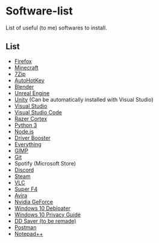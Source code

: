 # Software-list
List of useful (to me) softwares to install.

## List

- [Firefox](https://www.mozilla.org/)
- [Minecraft](https://www.minecraft.net)
- [7Zip](https://www.7-zip.org/)
- [AutoHotKey](https://www.autohotkey.com/)
- [Blender](https://www.blender.org/)
- [Unreal Engine](https://www.unrealengine.com/)
- [Unity](https://unity.com/) (Can be automatically installed with Visual Studio)
- [Visual Studio](https://visualstudio.microsoft.com/)
- [Visual Studio Code](https://code.visualstudio.com/)
- [Razer Cortex](https://www.razer.com/cortex)
- [Python 3](https://www.python.org/)
- [Node.js](https://nodejs.org/en/)
- [Driver Booster](https://www.iobit.com/en/driver-booster.php)
- [Everything](https://www.voidtools.com/)
- [GIMP](https://www.gimp.org/)
- [Git](https://git-scm.com/downloads)
- Spotify (Microsoft Store)
- [Discord](https://discord.com/)
- [Steam](https://store.steampowered.com/)
- [VLC](https://www.videolan.org/vlc/)
- [Super F4](https://stefansundin.github.io/superf4/)
- [Avira](https://www.avira.com)
- [Nvidia GeForce](https://www.nvidia.com/fr-fr/geforce/geforce-experience/)
- [Windows 10 Debloater](https://github.com/Sycnex/Windows10Debloater)
- [Windows 10 Privacy Guide](https://github.com/adolfintel/Windows10-Privacy)
- [DD Saver (to be remade)](https://github.com/Haltarys/Darkest-Dungeon-Saver)
- [Postman](https://www.postman.com/downloads/)
- [Notepad++](https://notepad-plus-plus.org/)
